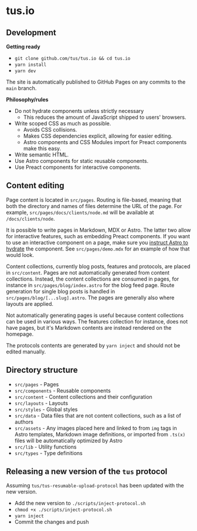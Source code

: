 # tus.io

## Development

**Getting ready**

- `git clone github.com/tus/tus.io && cd tus.io`
- `yarn install`
- `yarn dev`

The site is automatically published to GitHub Pages on any commits to the `main` branch.

**Philosophy/rules**

- Do not hydrate components unless strictly necessary
  - This reduces the amount of JavaScript shipped to users' browsers.
- Write scoped CSS as much as possible.
  - Avoids CSS collisions.
  - Makes CSS dependencies explicit, allowing for easier editing.
  - Astro components and CSS Modules import for Preact components make this easy.
- Write semantic HTML.
- Use Astro components for static reusable components.
- Use Preact components for interactive components.

## Content editing

Page content is located in `src/pages`. Routing is file-based, meaning that both the directory and names of files determine the URL of the page. For example, `src/pages/docs/clients/node.md` will be available at `/docs/clients/node`.

It is possible to write pages in Markdown, MDX or Astro. The latter two allow for interactive features, such as embedding Preact components. If you want to use an interactive component on a page, make sure you [instruct Astro to hydrate](https://docs.astro.build/en/core-concepts/framework-components/#hydrating-interactive-components) the component. See `src/pages/demo.mdx` for an example of how that would look.

Content collections, currently blog posts, features and protocols, are placed in `src/content`. Pages are not automatically generated from content collections. Instead, the content collections are consumed in pages, for instance in `src/pages/blog/index.astro` for the blog feed page. Route generation for single blog posts is handled in `src/pages/blog/[...slug].astro`. The pages are generally also where layouts are applied.

Not automatically generating pages is useful because content collections can be used in various ways. The features collection for instance, does not have pages, but it's Markdown contents are instead rendered on the homepage.

The protocols contents are generated by `yarn inject` and should not be edited manually.

## Directory structure

- `src/pages` - Pages
- `src/components` - Reusable components
- `src/content` - Content collections and their configuration
- `src/layouts` - Layouts
- `src/styles` - Global styles
- `src/data` - Data files that are not content collections, such as a list of authors
- `src/assets` - Any images placed here and linked to from `img` tags in Astro templates, Markdown image definitions, or imported from `.ts(x)` files will be automatically optimized by Astro
- `src/lib` - Utility functions
- `src/types` - Type definitions

## Releasing a new version of the `tus` protocol

Assuming `tus/tus-resumable-upload-protocol` has been updated with the new version.

- Add the new version to `./scripts/inject-protocol.sh`
- `chmod +x ./scripts/inject-protocol.sh`
- `yarn inject`
- Commit the changes and push
